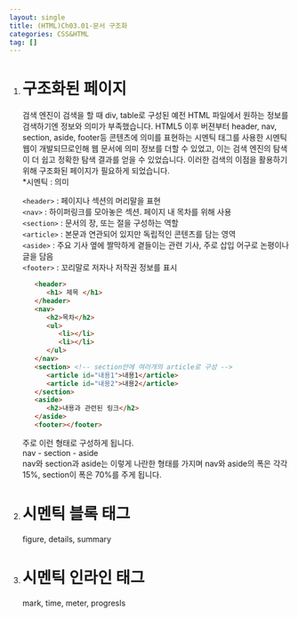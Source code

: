 ```yaml
---
layout: single
title: (HTML)Ch03.01-문서 구조화
categories: CSS&HTML
tag: []
---
```


1. # 구조화된 페이지
   검색 엔진이 검색을 할 때 div, table로 구성된 예전 HTML 파일에서 원하는 정보를 검색하기엔 정보와 의미가 부족했습니다. HTML5 이후 버젼부터 header, nav, section, aside, footer등 콘텐츠에 의미를 표현하는 시멘틱 태그를 사용한 시멘틱 웹이 개발되므로인해 웹 문서에 의미 정보를 더할 수 있었고, 이는 검색 엔진의 탐색이 더 쉽고 정확한 탐색 결과를 얻을 수 있었습니다. 이러한 검색의 이점을 활용하기 위해 구조화된 페이지가 필요하게 되었습니다.   
   *시멘틱 : 의미   

   `<header>` : 페이지나 섹션의 머리말을 표현   
   `<nav>` : 하이퍼링크를 모아놓은 섹션. 페이지 내 목차를 위해 사용   
   `<section>` : 문서의 장, 또는 절을 구성하는 역할   
   `<article>` : 본문과 연관되어 있지만 독립적인 콘텐츠를 담는 영역   
   `<aside>` : 주요 기사 옆에 짤막하게 곁들이는 관련 기사, 주로 삽입 어구로 논평이나 글을 담음   
   `<footer>` : 꼬리말로 저자나 저작권 정보를 표시   

   ```html
      <header>
         <h1> 제목 </h1>
      </header>
      <nav>
         <h2>목차</h2>
         <ul>
            <li></li>
            <li></li>
         </ul>
      </nav>
      <section> <!-- section안에 여러개의 article로 구성 -->
         <article id="내용1">내용1</article>
         <article id="내용2">내용2</article>
      </section>
      <aside>
         <h2>내용과 관련된 링크</h2>
      </aside> 
      <footer></footer>
   ```   
   주로 이런 형태로 구성하게 됩니다.   
   nav - section - aside   
   nav와 section과 aside는 이렇게 나란한 형태를 가지며 nav와 aside의 폭은 각각 15%, section이 폭은 70%를 주게 됩니다.   

1. # 시멘틱 블록 태그
   figure, details, summary

1. # 시멘틱 인라인 태그
   mark, time, meter, progresls